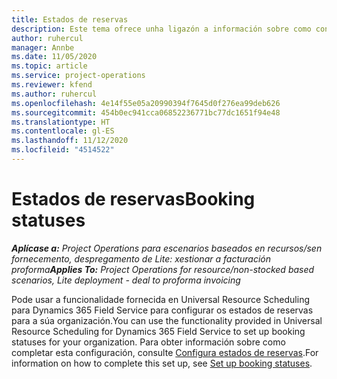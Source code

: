 ```yaml
---
title: Estados de reservas
description: Este tema ofrece unha ligazón a información sobre como configurar estados de reservas para Project Operations.
author: ruhercul
manager: Annbe
ms.date: 11/05/2020
ms.topic: article
ms.service: project-operations
ms.reviewer: kfend
ms.author: ruhercul
ms.openlocfilehash: 4e14f55e05a20990394f7645d0f276ea99deb626
ms.sourcegitcommit: 454b0ec941cca06852236771bc77dc1651f94e48
ms.translationtype: HT
ms.contentlocale: gl-ES
ms.lasthandoff: 11/12/2020
ms.locfileid: "4514522"
---
```

# <a name="booking-statuses"></a><span data-ttu-id="f1895-103">Estados de reservas</span><span class="sxs-lookup"><span data-stu-id="f1895-103">Booking statuses</span></span>

<span data-ttu-id="f1895-104">_**Aplícase a:** Project Operations para escenarios baseados en recursos/sen fornecemento, despregamento de Lite: xestionar a facturación proforma_</span><span class="sxs-lookup"><span data-stu-id="f1895-104">_**Applies To:** Project Operations for resource/non-stocked based scenarios, Lite deployment - deal to proforma invoicing_</span></span>

<span data-ttu-id="f1895-105">Pode usar a funcionalidade fornecida en Universal Resource Scheduling para Dynamics 365 Field Service para configurar os estados de reservas para a súa organización.</span><span class="sxs-lookup"><span data-stu-id="f1895-105">You can use the functionality provided in Universal Resource Scheduling for Dynamics 365 Field Service to set up booking statuses for your organization.</span></span> <span data-ttu-id="f1895-106">Para obter información sobre como completar esta configuración, consulte [Configura estados de reservas](https://docs.microsoft.com/dynamics365/field-service/set-up-booking-statuses).</span><span class="sxs-lookup"><span data-stu-id="f1895-106">For information on how to complete this set up, see [Set up booking statuses](https://docs.microsoft.com/dynamics365/field-service/set-up-booking-statuses).</span></span>
